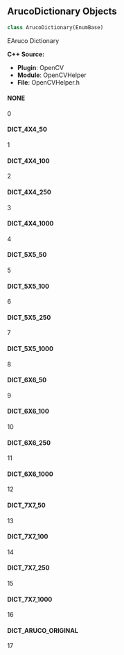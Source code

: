 ## ArucoDictionary Objects

```python
class ArucoDictionary(EnumBase)
```

EAruco Dictionary

**C++ Source:**

- **Plugin**: OpenCV
- **Module**: OpenCVHelper
- **File**: OpenCVHelper.h

<a id="unreal.ArucoDictionary.NONE"></a>

#### NONE

0

<a id="unreal.ArucoDictionary.DICT_4X4_50"></a>

#### DICT_4X4_50

1

<a id="unreal.ArucoDictionary.DICT_4X4_100"></a>

#### DICT_4X4_100

2

<a id="unreal.ArucoDictionary.DICT_4X4_250"></a>

#### DICT_4X4_250

3

<a id="unreal.ArucoDictionary.DICT_4X4_1000"></a>

#### DICT_4X4_1000

4

<a id="unreal.ArucoDictionary.DICT_5X5_50"></a>

#### DICT_5X5_50

5

<a id="unreal.ArucoDictionary.DICT_5X5_100"></a>

#### DICT_5X5_100

6

<a id="unreal.ArucoDictionary.DICT_5X5_250"></a>

#### DICT_5X5_250

7

<a id="unreal.ArucoDictionary.DICT_5X5_1000"></a>

#### DICT_5X5_1000

8

<a id="unreal.ArucoDictionary.DICT_6X6_50"></a>

#### DICT_6X6_50

9

<a id="unreal.ArucoDictionary.DICT_6X6_100"></a>

#### DICT_6X6_100

10

<a id="unreal.ArucoDictionary.DICT_6X6_250"></a>

#### DICT_6X6_250

11

<a id="unreal.ArucoDictionary.DICT_6X6_1000"></a>

#### DICT_6X6_1000

12

<a id="unreal.ArucoDictionary.DICT_7X7_50"></a>

#### DICT_7X7_50

13

<a id="unreal.ArucoDictionary.DICT_7X7_100"></a>

#### DICT_7X7_100

14

<a id="unreal.ArucoDictionary.DICT_7X7_250"></a>

#### DICT_7X7_250

15

<a id="unreal.ArucoDictionary.DICT_7X7_1000"></a>

#### DICT_7X7_1000

16

<a id="unreal.ArucoDictionary.DICT_ARUCO_ORIGINAL"></a>

#### DICT_ARUCO_ORIGINAL

17

<a id="unreal.SharedMemoryMediaSourceMode"></a>